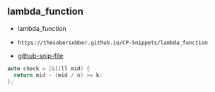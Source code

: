 
## lambda_function

- lambda_function
- ```
  https://thesobersobber.github.io/CP-Snippets/lambda_function
  ```
- [github-snip-file](https://github.com/theSoberSobber/CP-Snippets/blob/main/snippets.json#L887)

```cpp
auto check = [&](ll mid) {
  return mid - (mid / n) >= k;
};
```

